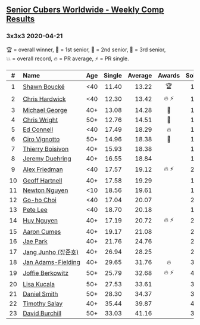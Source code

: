 <style>table {white-space: nowrap;}</style>

## [Senior Cubers Worldwide - Weekly Comp Results](/scw-comp/results/)
### 3x3x3 2020-04-21

<span style="white-space: nowrap;">🏆 = overall winner</span>, <span style="white-space: nowrap;">🥇 = 1st senior</span>, <span style="white-space: nowrap;">🥈 = 2nd senior</span>, <span style="white-space: nowrap;">🥉 = 3rd senior</span>, <span style="white-space: nowrap;">💥 = overall record</span>, <span style="white-space: nowrap;">🔥 = PR average</span>, <span style="white-space: nowrap;">⚡ = PR single</span>.

| # | Name | Age | Single | Average | Awards | Solve 1 | Solve 2 | Solve 3 | Solve 4 | Solve 5 | Video |
| :--: | :-- | :--: | --: | --: | :--: | --: | --: | --: | --: | --: | :-- |
| 1 | [Shawn Boucké](../../persons/shawn_boucke/333.md) | <40 | 11.40 | 13.22 | 🏆 | 15.41 | 11.77 | 12.79 | 11.40 | 15.10 | [Link](https://www.facebook.com/ShawnBoucke/videos/3240886285923132/) |
| 2 | [Chris Hardwick](../../persons/chris_hardwick/333.md) | <40 | 12.30 | 13.42 | 🔥 ⚡ | 13.95 | 12.76 | 13.55 | 14.75 | 12.30 | [Link](https://www.facebook.com/events/880278499062375/permalink/881086485648243/) |
| 3 | [Michael George](../../persons/michael_george/333.md) | 40+ | 13.08 | 14.28 | 🥇 | 14.59 | 25.87 | 13.84 | 14.41 | 13.08 | [Link](https://www.facebook.com/events/880278499062375/permalink/884135612009997/) |
| 4 | [Chris Wright](../../persons/chris_wright/333.md) | 50+ | 12.76 | 14.51 | 🥈 | 12.76 | 15.35 | 14.64 | 22.02 | 13.54 | [Link](https://www.facebook.com/events/880278499062375/permalink/884787265278165/) |
| 5 | [Ed Connell](../../persons/ed_connell/333.md) | <40 | 17.49 | 18.29 | 🔥 | 19.81 | 17.49 | 17.96 | 19.35 | 17.55 | [Link](https://www.facebook.com/events/880278499062375/permalink/883228898767335/) |
| 6 | [Ciro Vignotto](../../persons/ciro_vignotto/333.md) | 50+ | 14.96 | 18.38 | 🥉 | 19.02 | 14.96 | 21.60 | 16.36 | 19.75 | [Link](https://www.facebook.com/ciro.vignotto/videos/10221784492137123/) |
| 7 | [Thierry Boisivon](../../persons/thierry_boisivon/333.md) | 40+ | 15.93 | 18.38 |  | 18.56 | 15.93 | 19.06 | 17.53 | 23.50 | [Link](https://www.facebook.com/events/880278499062375/permalink/881982588891966/) |
| 8 | [Jeremy Duehring](../../persons/jeremy_duehring/333.md) | 40+ | 16.55 | 18.84 |  | 16.55 | 20.34 | 18.40 | 19.02 | 19.10 | [Link](https://www.facebook.com/events/880278499062375/permalink/882477718842453/) |
| 9 | [Alex Friedman](../../persons/alex_friedman/333.md) | <40 | 17.57 | 19.12 | 🔥 ⚡ | 20.52 | 22.53 | 19.25 | 17.57 | 17.60 | [Link](https://www.facebook.com/events/880278499062375/permalink/883238492099709/) |
| 10 | [Geoff Hartnell](../../persons/geoff_hartnell/333.md) | 40+ | 17.58 | 19.29 |  | 18.23 | 18.23 | 25.73 | 21.43 | 17.58 | [Link](https://www.facebook.com/events/880278499062375/permalink/884956875261204/) |
| 11 | [Newton Nguyen](../../persons/newton_nguyen/333.md) | <10 | 18.56 | 19.61 |  | 19.06 | 20.15 | 19.63 | 23.45 | 18.56 | [Link](https://www.facebook.com/events/880278499062375/permalink/881358878954337/) |
| 12 | [Go-ho Choi](../../persons/go_ho_choi/333.md) | <40 | 17.04 | 20.07 |  | 23.97 | 19.75 | 17.04 | 22.10 | 18.36 | [Link](https://www.facebook.com/events/880278499062375/permalink/884680935288798/) |
| 13 | [Pete Lee](../../persons/pete_lee/333.md) | <40 | 18.70 | 20.18 |  | 19.90 | 23.83 | 20.95 | 19.70 | 18.70 | [Link](https://www.facebook.com/events/880278499062375/permalink/884138125343079/) |
| 14 | [Huy Nguyen](../../persons/huy_nguyen/333.md) | 40+ | 17.19 | 20.72 | 🔥 ⚡ | 20.90 | 21.31 | 17.19 | 24.36 | 19.96 | [Link](https://www.facebook.com/events/880278499062375/permalink/881358878954337/) |
| 15 | [Aaron Cumes](../../persons/aaron_cumes/333.md) | 40+ | 19.17 | 21.08 |  | 21.61 | 19.17 | 21.34 | 20.29 | 22.47 | [Link](https://www.facebook.com/events/880278499062375/permalink/881697385587153/) |
| 16 | [Jae Park](../../persons/jae_park/333.md) | 40+ | 21.76 | 24.76 |  | 25.41 | 24.38 | 26.25 | 24.49 | 21.76 | [Link](https://www.facebook.com/events/880278499062375/permalink/881342645622627/) |
| 17 | [Jang Junho (장준호)](../../persons/jang_junho/333.md) | 40+ | 26.94 | 28.25 |  | 28.71 | 30.98 | 29.07 | 26.98 | 26.94 | [Link](https://www.facebook.com/events/880278499062375/permalink/884489028641322/) |
| 18 | [Jan Adams-Fielding](../../persons/jan_adams_fielding/333.md) | 40+ | 29.65 | 31.76 | 🔥 | 32.25 | 29.65 | 45.30 | 33.14 | 29.88 | [Link](https://www.facebook.com/events/880278499062375/permalink/884249048665320/) |
| 19 | [Joffie Berkowitz](../../persons/joffie_berkowitz/333.md) | 50+ | 25.79 | 32.68 | 🔥 ⚡ | 41.46 | 31.26 | 38.47 | 25.79 | 28.33 | [Link](https://www.facebook.com/events/880278499062375/permalink/884736665283225/) |
| 20 | [Lisa Kucala](../../persons/lisa_kucala/333.md) | 50+ | 27.53 | 33.61 |  | 30.84 | 39.14 | 39.86 | 30.85 | 27.53 | [Link](https://www.facebook.com/events/880278499062375/permalink/884904821933076/) |
| 21 | [Daniel Smith](../../persons/daniel_smith/333.md) | 50+ | 28.30 | 34.37 |  | 30.91 | 40.18 | 32.03 | 40.62 | 28.30 | [Link](https://www.facebook.com/events/880278499062375/permalink/885061715250720/) |
| 22 | [Timothy Salay](../../persons/timothy_salay/333.md) | 40+ | 35.44 | 39.87 |  | 44.43 | 39.08 | 35.44 | 36.16 | 44.37 | [Link](https://www.facebook.com/events/880278499062375/permalink/881701672253391/) |
| 23 | [David Burchill](../../persons/david_burchill/333.md) | 50+ | 33.03 | 41.16 |  | 33.03 | 45.61 | 43.93 | 35.11 | 44.46 | [Link](https://www.facebook.com/events/880278499062375/permalink/884812808608944/) |

<!-- Global site tag (gtag.js) - Google Analytics -->
<script async src="https://www.googletagmanager.com/gtag/js?id=UA-86348435-3"></script>
<script>window.dataLayer = window.dataLayer || []; function gtag() {dataLayer.push(arguments);} gtag('js', new Date()); gtag('config', 'UA-86348435-3');</script>
